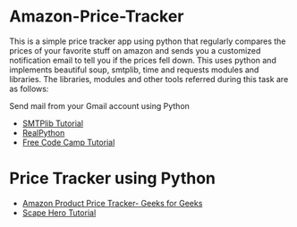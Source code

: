 # Amazon-Price-Tracker

This is a simple price tracker app using python that regularly compares the prices of your favorite stuff on amazon and sends you a customized notification email to tell you if the prices fell down. This uses python and implements beautiful soup, smtplib, time and requests modules and libraries. The libraries, modules and other tools referred during this task are as follows:

Send mail from your Gmail account using Python
- [SMTPlib Tutorial](https://www.geeksforgeeks.org/send-mail-gmail-account-using-python/)
- [RealPython](https://realpython.com/python-send-email/)
- [Free Code Camp Tutorial](https://www.freecodecamp.org/news/send-emails-using-code-4fcea9df63f/)
# Price Tracker using Python
- [Amazon Product Price Tracker- Geeks for Geeks](https://www.geeksforgeeks.org/amazon-product-price-tracker-using-python/)
- [Scape Hero Tutorial](https://www.scrapehero.com/tutorial-how-to-scrape-amazon-seller-prices-using-python/)
